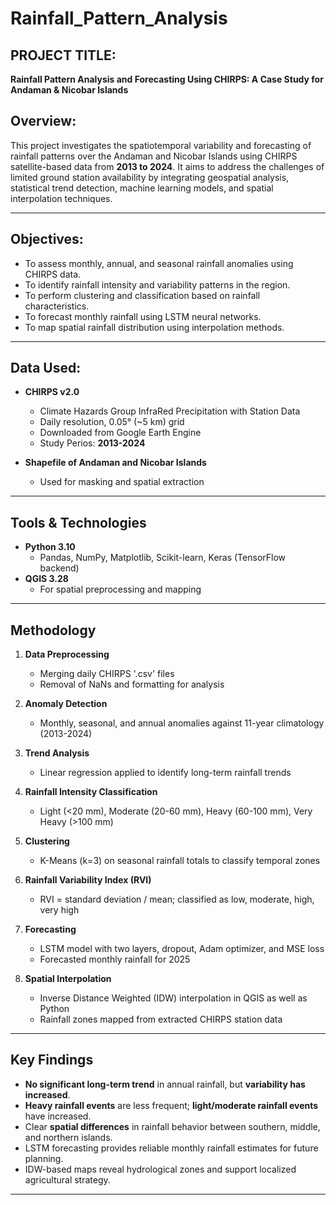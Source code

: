 # Rainfall_Pattern_Analysis

## PROJECT TITLE: 
**Rainfall Pattern Analysis and Forecasting Using CHIRPS: A Case Study for Andaman & Nicobar Islands**

## Overview:
This project investigates the spatiotemporal variability and forecasting of rainfall patterns over the Andaman and Nicobar Islands using CHIRPS satellite-based data from **2013 to 2024**. It aims to address the challenges of limited ground station availability by integrating geospatial analysis, statistical trend detection, machine learning models, and spatial interpolation techniques.

---

## Objectives:
- To assess monthly, annual, and seasonal rainfall anomalies using CHIRPS data.
- To identify rainfall intensity and variability patterns in the region.
- To perform clustering and classification based on rainfall characteristics.
- To forecast monthly rainfall using LSTM neural networks.
- To map spatial rainfall distribution using interpolation methods.

---

## Data Used:
- **CHIRPS v2.0**
  - Climate Hazards Group InfraRed Precipitation with Station Data
  - Daily resolution, 0.05° (~5 km) grid
  - Downloaded from Google Earth Engine
  - Study Perios: **2013-2024**
 
- **Shapefile of Andaman and Nicobar Islands**
  - Used for masking and spatial extraction

---

## Tools & Technologies
- **Python 3.10**
  - Pandas, NumPy, Matplotlib, Scikit-learn, Keras (TensorFlow backend)
- **QGIS 3.28**
  - For spatial preprocessing and mapping

---

## Methodology
1. **Data Preprocessing**
   - Merging daily CHIRPS '.csv' files
   - Removal of NaNs and formatting for analysis
     
2. **Anomaly Detection**
   - Monthly, seasonal, and annual anomalies against 11-year climatology (2013-2024)
     
3. **Trend Analysis**
   - Linear regression applied to identify long-term rainfall trends

4. **Rainfall Intensity Classification**
   - Light (<20 mm), Moderate (20-60 mm), Heavy (60-100 mm), Very Heavy (>100 mm)
  
5. **Clustering**
   - K-Means (k=3) on seasonal rainfall totals to classify temporal zones
  
6. **Rainfall Variability Index (RVI)**
   - RVI = standard deviation / mean; classified as low, moderate, high, very high
  
7. **Forecasting**
   - LSTM model with two layers, dropout, Adam optimizer, and MSE loss
   - Forecasted monthly rainfall for 2025
  
8. **Spatial Interpolation**
   - Inverse Distance Weighted (IDW) interpolation in QGIS as well as Python
   - Rainfall zones mapped from extracted CHIRPS station data
  
---

## Key Findings
- **No significant long-term trend** in annual rainfall, but **variability has increased**.
- **Heavy rainfall events** are less frequent; **light/moderate rainfall events** have increased.
- Clear **spatial differences** in rainfall behavior between southern, middle, and northern islands.
- LSTM forecasting provides reliable monthly rainfall estimates for future planning.
- IDW-based maps reveal hydrological zones and support localized agricultural strategy.

---
